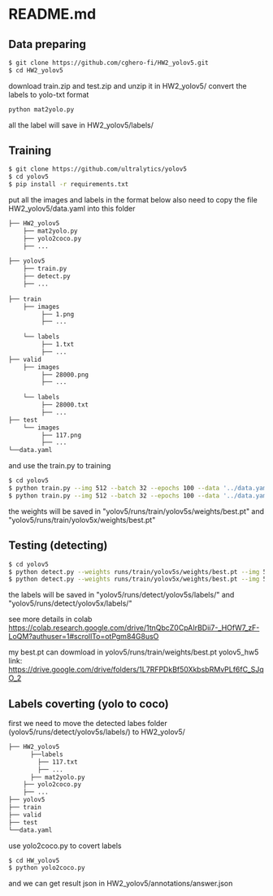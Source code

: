 # README.md

Data preparing
-------------
```bash
$ git clone https://github.com/cghero-fi/HW2_yolov5.git
$ cd HW2_yolov5
```
download train.zip and test.zip and unzip it in HW2_yolov5/
convert the labels to yolo-txt format
```bash
python mat2yolo.py
```
all the label will save in HW2_yolov5/labels/

Training
-------------
```bash
$ git clone https://github.com/ultralytics/yolov5
$ cd yolov5
$ pip install -r requirements.txt
```
put all the images and labels in the format below
also need to copy the file HW2_yolov5/data.yaml into this folder

```bash
├── HW2_yolov5
	├── mat2yolo.py
  	├── yolo2coco.py
  	├── ...
	
├── yolov5
	├── train.py
  	├── detect.py
  	├── ...
	
├── train
  	├── images
		 ├── 1.png
		 ├── ...
		
  	└── labels
		 ├── 1.txt
		 ├── ...
├── valid
  	├── images
		 ├── 28000.png
		 ├── ...
		
  	└── labels
		 ├── 28000.txt
		 ├── ...
├── test
  	└── images
		 ├── 117.png
		 ├── ...
└──data.yaml

```

and use the train.py to training
```bash
$ cd yolov5
$ python train.py --img 512 --batch 32 --epochs 100 --data '../data.yaml' --cfg ./models/yolov5s.yaml --weights '' --name yolov5s --cache
$ python train.py --img 512 --batch 32 --epochs 100 --data '../data.yaml' --cfg ./models/yolov5x.yaml --weights '' --name yolov5x --cache
```
the weights will be saved in "yolov5/runs/train/yolov5s/weights/best.pt" and "yolov5/runs/train/yolov5x/weights/best.pt" 

Testing (detecting)
-------------
```bash
$ cd yolov5
$ python detect.py --weights runs/train/yolov5s/weights/best.pt --img 512 --source ../test/images --save-txt --save-conf --name yolov5s
$ python detect.py --weights runs/train/yolov5x/weights/best.pt --img 512 --source ../test/images --save-txt --save-conf --name yolov5x
```
the labels will be saved in "yolov5/runs/detect/yolov5s/labels/" and "yolov5/runs/detect/yolov5x/labels/" 

see more details in colab 
https://colab.research.google.com/drive/1tnQbcZ0CpAIrBDii7-_HOfW7_zF-LoQM?authuser=1#scrollTo=otPgm84G8usO

my best.pt can dowmload in yolov5/runs/train/weights/best.pt
yolov5_hw5 link:
https://drive.google.com/drive/folders/1L7RFPDkBf50XkbsbRMvPLf6fC_SJqO_2

Labels coverting (yolo to coco)
-------------
first we need to move the detected labes folder (yolov5/runs/detect/yolov5s/labels/) to HW2_yolov5/

```bash
├── HW2_yolov5
	  ├──labels
	  	├── 117.txt
		├── ...
	  ├── mat2yolo.py
  	├── yolo2coco.py
  	├── ...
├── yolov5
├── train
├── valid
├── test
└──data.yaml

```

use yolo2coco.py to covert labels
```bash
$ cd HW_yolov5
$ python yolo2coco.py
```

and we can get result json in HW2_yolov5/annotations/answer.json
